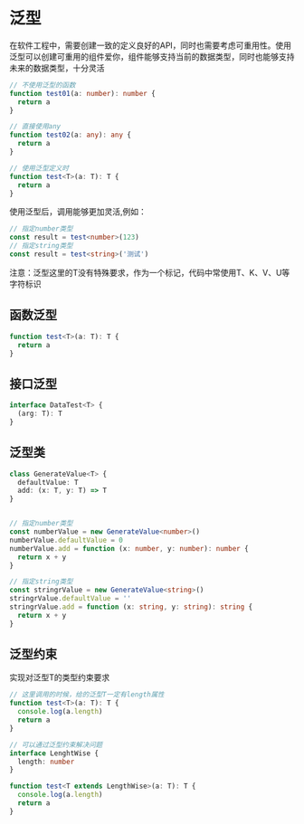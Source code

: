 # 泛型

在软件工程中，需要创建一致的定义良好的API，同时也需要考虑可重用性。使用泛型可以创建可重用的组件爱你，组件能够支持当前的数据类型，同时也能够支持未来的数据类型，十分灵活

```ts
// 不使用泛型的函数
function test01(a: number): number {
  return a
}

// 直接使用any
function test02(a: any): any {
  return a
}

// 使用泛型定义时
function test<T>(a: T): T {
  return a
}
```

使用泛型后，调用能够更加灵活,例如：

```ts
// 指定number类型
const result = test<number>(123)
// 指定string类型
const result = test<string>('测试')
```

注意：泛型这里的T没有特殊要求，作为一个标记，代码中常使用T、K、V、U等字符标识

## 函数泛型

```ts
function test<T>(a: T): T {
  return a
}
```

## 接口泛型

```ts
interface DataTest<T> {
  (arg: T): T
}
```

## 泛型类

```ts
class GenerateValue<T> {
  defaultValue: T
  add: (x: T, y: T) => T
}


// 指定number类型
const numberValue = new GenerateValue<number>()
numberValue.defaultValue = 0
numberValue.add = function (x: number, y: number): number {
  return x + y
}

// 指定string类型
const stringrValue = new GenerateValue<string>()
stringrValue.defaultValue = ''
stringrValue.add = function (x: string, y: string): string {
  return x + y
}
```

## 泛型约束

实现对泛型T的类型约束要求

```ts
// 这里调用的时候，给的泛型T一定有length属性
function test<T>(a: T): T {
  console.log(a.length)
  return a
}

// 可以通过泛型约束解决问题
interface LenghtWise {
  length: number
}

function test<T extends LengthWise>(a: T): T {
  console.log(a.length)
  return a
}
```
